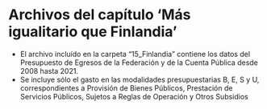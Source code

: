 Archivos del capítulo ‘Más igualitario que Finlandia’
================

  - El archivo incluído en la carpeta “15\_Finlandia” contiene los datos
    del Presupuesto de Egresos de la Federación y de la Cuenta Pública
    desde 2008 hasta 2021.
  - Se incluye sólo el gasto en las modalidades presupuestarias B, E, S
    y U, correspondientes a Provisión de Bienes Públicos, Prestación de
    Servicios Públicos, Sujetos a Reglas de Operación y Otros Subsidios
